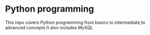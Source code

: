 # Python programming  
This repo covers Python programming from basics to intermediate,to advanced concepts 
It also includes MySQL
